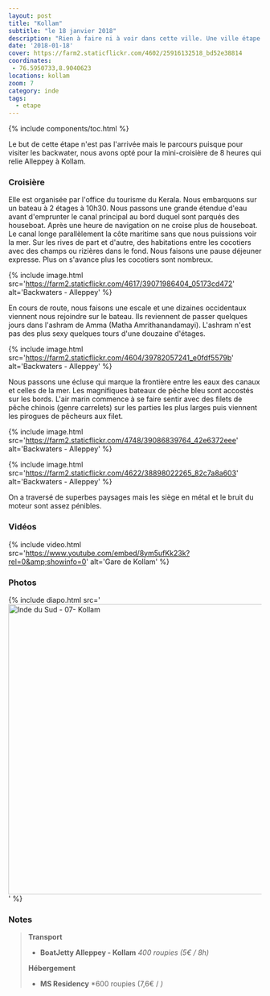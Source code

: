 ```yaml
---
layout: post
title: "Kollam"
subtitle: "le 18 janvier 2018"
description: "Rien à faire ni à voir dans cette ville. Une ville étape avant d'entamer notre remontée vers le nord"
date: '2018-01-18'
cover: https://farm2.staticflickr.com/4602/25916132518_bd52e38814
coordinates:
 - 76.5950733,8.9040623
locations: kollam
zoom: 7
category: inde
tags:
  - etape
---
```


{% include components/toc.html %}

Le but de cette étape n'est pas l'arrivée mais le parcours puisque pour visiter les backwater, nous avons opté pour la mini-croisière de 8 heures qui relie Alleppey à Kollam.

### Croisière

Elle est organisée par l'office du tourisme du Kerala. Nous embarquons sur un bateau à 2 étages à 10h30. Nous passons une grande étendue d'eau avant d'emprunter le canal principal au bord duquel sont parqués des houseboat. Après une heure de navigation on ne croise plus de houseboat. Le canal longe parallèlement la côte maritime sans que nous puissions voir la mer. Sur les rives de part et d'autre, des habitations entre les cocotiers avec des champs ou rizières dans le fond. Nous faisons une pause déjeuner expresse. Plus on s'avance plus les cocotiers sont nombreux.

{% include image.html
  src='https://farm2.staticflickr.com/4617/39071986404_05173cd472'
  alt='Backwaters - Alleppey'
%}

En cours de route, nous faisons une escale et une dizaines occidentaux viennent nous rejoindre sur le bateau. Ils reviennent de passer quelques jours dans l'ashram de Amma (Matha Amrithanandamayi). L'ashram n'est pas des plus sexy quelques tours d'une douzaine d'étages.

{% include image.html
  src='https://farm2.staticflickr.com/4604/39782057241_e0fdf5579b'
  alt='Backwaters - Alleppey'
%}

Nous passons une écluse qui marque la frontière entre les eaux des canaux et celles de la mer. Les magnifiques bateaux de pêche bleu sont accostés sur les bords. L'air marin commence à se faire sentir avec des filets de pêche chinois (genre carrelets) sur les parties les plus larges puis viennent les pirogues de pêcheurs aux filet.

{% include image.html
  src='https://farm2.staticflickr.com/4748/39086839764_42e6372eee'
  alt='Backwaters - Alleppey'
%}

{% include image.html
  src='https://farm2.staticflickr.com/4622/38898022265_82c7a8a603'
  alt='Backwaters - Alleppey'
%}

On a traversé de superbes paysages mais les siège en métal et le bruit du moteur sont assez pénibles.

### Vidéos

{% include video.html
  src='https://www.youtube.com/embed/8ym5ufKk23k?rel=0&amp;showinfo=0'
  alt='Gare de Kollam'
%}

### Photos

{% include diapo.html
  src='<a data-flickr-embed="true"  href="https://www.flickr.com/photos/planitude/albums/72157690773951181" title="Inde du Sud - 07- Kollam"><img src="https://farm5.staticflickr.com/4602/25916132518_bd52e38814_b.jpg" width="1024" height="576" alt="Inde du Sud - 07- Kollam"></a><script async src="//embedr.flickr.com/assets/client-code.js" charset="utf-8"></script>'
%}

### Notes

>**Transport**
>
>- **BoatJetty Alleppey - Kollam** *400 roupies (5€ / 8h)*
>
>**Hébergement**
>
>- **MS Residency** *600 roupies (7,6€ / *)*
